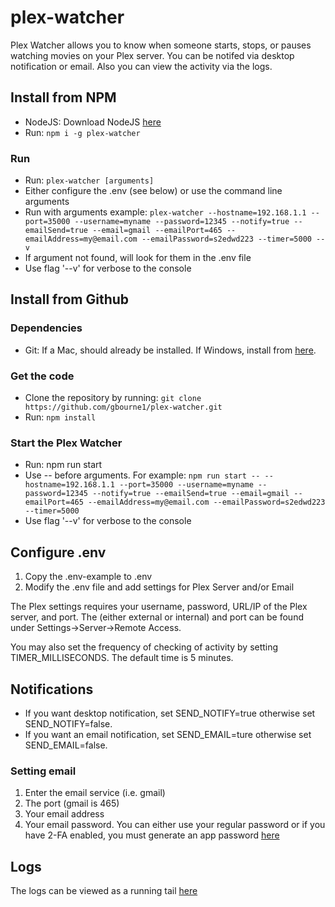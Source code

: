 # plex-watcher
Plex Watcher allows you to know when someone starts, stops, or pauses watching movies on your Plex server. You can be notifed via desktop notification or email. Also you can view the activity via the logs.

## Install from NPM
* NodeJS: Download NodeJS [here](https://nodejs.org/en/download/)
* Run: `npm i -g plex-watcher`

### Run
* Run: `plex-watcher [arguments]`
* Either configure the .env (see below) or use the command line arguments
* Run with arguments example: `plex-watcher --hostname=192.168.1.1 --port=35000 --username=myname --password=12345 --notify=true --emailSend=true --email=gmail --emailPort=465 --emailAddress=my@email.com --emailPassword=s2edwd223 --timer=5000 --v`
* If argument not found, will look for them in the .env file
* Use flag '--v' for verbose to the console

## Install from Github
### Dependencies
* Git: If a Mac, should already be installed. If Windows, install from [here](https://git-scm.com/download/win).

### Get the code
* Clone the repository by running: `git clone https://github.com/gbourne1/plex-watcher.git`
* Run: `npm install`

### Start the Plex Watcher
* Run: npm run start
* Use -- before arguments. For example: `npm run start -- --hostname=192.168.1.1 --port=35000 --username=myname --password=12345 --notify=true --emailSend=true --email=gmail --emailPort=465 --emailAddress=my@email.com --emailPassword=s2edwd223 --timer=5000`
* Use flag '--v' for verbose to the console

## Configure .env
1. Copy the .env-example to .env
2. Modify the .env file and add settings for Plex Server and/or Email

The Plex settings requires your username, password, URL/IP of the Plex server, and port. The (either external or internal) and port can be found under Settings->Server->Remote Access.

You may also set the frequency of checking of activity by setting TIMER_MILLISECONDS. The default time is 5 minutes.

## Notifications
* If you want desktop notification, set SEND_NOTIFY=true otherwise set SEND_NOTIFY=false. 
* If you want an email notification, set SEND_EMAIL=ture otherwise set SEND_EMAIL=false.

### Setting email
1. Enter the email service (i.e. gmail)
2. The port (gmail is 465)
3. Your email address
4. Your email password. You can either use your regular password or if you have 2-FA enabled, you must generate an app password [here](https://myaccount.google.com/u/1/apppasswords)

## Logs
The logs can be viewed as a running tail [here](http://localhost:5000/tail)
